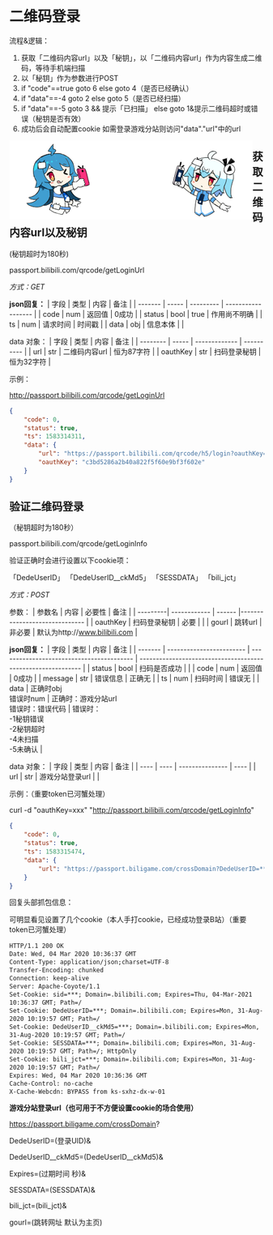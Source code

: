 # 二维码登录

流程&逻辑：

1. 获取「二维码内容url」以及「秘钥」，以「二维码内容url」作为内容生成二维码，等待手机端扫描
2. 以「秘钥」作为参数进行POST
3. if "code"==true goto 6                               else goto 4（是否已经确认）
4. if "data"==-4   goto 2                                else goto 5（是否已经扫描）
5. if "data"==-5   goto 3 && 提示「已扫描」 else goto 1&提示二维码超时或错误（秘钥是否有效）
6. 成功后会自动配置cookie 如需登录游戏分站则访问"data"."url"中的url

<img src="/imgs/2233login.png" align="left"/>

## 获取二维码内容url以及秘钥 

(秘钥超时为180秒)

passport.bilibili.com/qrcode/getLoginUrl

*方式：GET*


**json回复：**
| 字段    | 类型  | 内容      | 备注               |
| ------- | ----- | --------- | ------------------ |
| code    | num   | 返回值    | 0成功              |
| status  | bool  | true      | 作用尚不明确       |
| ts      | num   | 请求时间  | 时间戳             |
| data    | obj   | 信息本体  |                    |

data 对象：
| 字段     | 类型  | 内容          | 备注       |
| -------- | ----- | ------------- | ---------- |
| url      | str   | 二维码内容url | 恒为87字符 |
| oauthKey | str   | 扫码登录秘钥  | 恒为32字符 |

示例：

http://passport.bilibili.com/qrcode/getLoginUrl
```json
{
	"code": 0,
	"status": true,
	"ts": 1583314311,
	"data": {
		"url": "https://passport.bilibili.com/qrcode/h5/login?oauthKey=c3bd5286a2b40a822f5f60e9bf3f602e",
		"oauthKey": "c3bd5286a2b40a822f5f60e9bf3f602e"
	}
}
```

## 验证二维码登录 

（秘钥超时为180秒）

passport.bilibili.com/qrcode/getLoginInfo

验证正确时会进行设置以下cookie项：

「DedeUserID」 「DedeUserID__ckMd5」 「SESSDATA」 「bili_jct」

*方式：POST*

参数：
| 参数名   | 内容         | 必要性 | 备注                          |
| ---------| ------------ | ------ |------------------------------ |
| oauthKey | 扫码登录秘钥 | 必要   |                               |
| gourl    | 跳转url      | 非必要 | 默认为http://www.bilibili.com |


**json回复：**
| 字段    | 类型                     | 内容                                      | 备注                                                         |
| ------- | ------------------------ | ----------------------------------------- | ------------------------------------------------------------ |
| status  | bool                     | 扫码是否成功                              |                                                              |
| code    | num                      | 返回值                                    | 0成功                                                        |
| message | str                      | 错误信息                                  | 正确无                                                       |
| ts      | num                      | 扫码时间                                  | 错误无                                                       |
| data    | 正确时obj<br />错误时num | 正确时：游戏分站url<br />错误时：错误代码 | 错误时：<br />-1秘钥错误<br />-2秘钥超时<br />-4未扫描<br />-5未确认 |

data 对象：
| 字段 | 类型 | 内容            | 备注 |
| ---- | ---- | --------------- | ---- |
| url  | str  | 游戏分站登录url |      |

示例：（重要token已河蟹处理）

curl -d "oauthKey=xxx" "http://passport.bilibili.com/qrcode/getLoginInfo"
```json
{
	"code": 0,
	"status": true,
	"ts": 1583315474,
	"data": {
		"url": "https://passport.biligame.com/crossDomain?DedeUserID=***&DedeUserID__ckMd5=***&Expires=***&SESSDATA=***&bili_jct=***&gourl=http%3A%2F%2Fwww.bilibili.com"
	}
}
```

回复头部抓包信息：

可明显看见设置了几个cookie（本人手打cookie，已经成功登录B站）（重要token已河蟹处理）

```http
HTTP/1.1 200 OK
Date: Wed, 04 Mar 2020 10:36:37 GMT
Content-Type: application/json;charset=UTF-8
Transfer-Encoding: chunked
Connection: keep-alive
Server: Apache-Coyote/1.1
Set-Cookie: sid=***; Domain=.bilibili.com; Expires=Thu, 04-Mar-2021 10:36:37 GMT; Path=/
Set-Cookie: DedeUserID=***; Domain=.bilibili.com; Expires=Mon, 31-Aug-2020 10:19:57 GMT; Path=/
Set-Cookie: DedeUserID__ckMd5=***; Domain=.bilibili.com; Expires=Mon, 31-Aug-2020 10:19:57 GMT; Path=/
Set-Cookie: SESSDATA=***; Domain=.bilibili.com; Expires=Mon, 31-Aug-2020 10:19:57 GMT; Path=/; HttpOnly
Set-Cookie: bili_jct=***; Domain=.bilibili.com; Expires=Mon, 31-Aug-2020 10:19:57 GMT; Path=/
Expires: Wed, 04 Mar 2020 10:36:36 GMT
Cache-Control: no-cache
X-Cache-Webcdn: BYPASS from ks-sxhz-dx-w-01
```

**游戏分站登录url（也可用于不方便设置cookie的场合使用）**

https://passport.biligame.com/crossDomain?

DedeUserID=(登录UID)&

DedeUserID__ckMd5=(DedeUserID__ckMd5)&

Expires=(过期时间 秒)&

SESSDATA=(SESSDATA)&

bili_jct=(bili_jct)&

gourl=(跳转网址 默认为主页)


